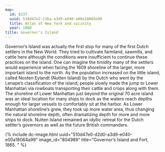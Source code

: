 ```yaml
---
map:
  id: 8237
  uuid: 510d47e2-13ba-a3d9-e040-e00a18064a99
  title: Atlas of New York and vicinity
  year: 1868
title: Governor’s Island
---
```


Governor’s Island was actually the first stop for many of the first Dutch settlers in the New World. They tried to cultivate farmland, sawmills, and cattle here although the conditions were insufficient to continue these practices on the island. One can imagine the timidity many of the settlers would experience when facing the 1609 shoreline of the larger, more important island to the north. As the population increased on the little island, called Nooten Eylandt (Nutten Island) by the Dutch who went by the Lenape’s classification of the island, people slowly made the jump to Lower Manhattan via rowboats transporting their cattle and crops along with them. The shoreline of Lower Manhattan just beyond the original 70 acre island was an ideal location for many ships to dock as the waters reach depths enough for larger vessels to comfortably sit at the harbor. As Lower Manhattan shoreline’s grew, they took up more water area, thus changing the natural shoreline depth, often dramatizing depth for more and more ships to dock. Nutten Island remained an idyllic retreat for the Dutch settler’s governors as well as the future British commanders.

<div>
{% include dc-image.html uuid="510d47e0-d2d0-a3d9-e040-e00a18064a99" image_id="804989" title="Governor’s Island and Fort, 1865.
" %}
</div>
